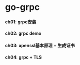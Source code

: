 # go-grpc

#### ch01: grpc安装

#### ch02: grpc demo

#### ch03: openssl基本原理 + 生成证书

#### ch04: grpc + TLS
